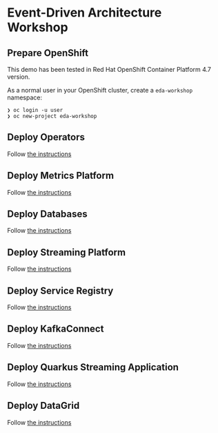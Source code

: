 # Event-Driven Architecture Workshop

## Prepare OpenShift

This demo has been tested in Red Hat OpenShift Container Platform 4.7 version.

As a normal user in your OpenShift cluster, create a ```eda-workshop``` namespace:

```shell script
❯ oc login -u user
❯ oc new-project eda-workshop
```

## Deploy Operators

Follow [the instructions](./01-operators/README.md)

## Deploy Metrics Platform

Follow [the instructions](./02-metrics/README.md)

## Deploy Databases

Follow [the instructions](./03-databases/README.md)

## Deploy Streaming Platform

Follow [the instructions](./04-kafka/README.md)

## Deploy Service Registry

Follow [the instructions](./05-service-registry/README.md)

## Deploy KafkaConnect

Follow [the instructions](./06-kafka-connect/README.md)

## Deploy Quarkus Streaming Application

Follow [the instructions](./10-quarkus-streaming/README.md)

## Deploy DataGrid

Follow [the instructions](./07-datagrid/README.md)
